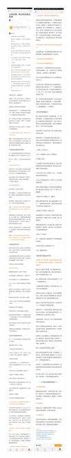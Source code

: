![](../../images/2017年10月/GX1004出游攻略：搭讪和反搭讪指南.jpg)
![](../../images/2017年10月/GX1004出游攻略：搭讪和反搭讪指南2.jpg)
